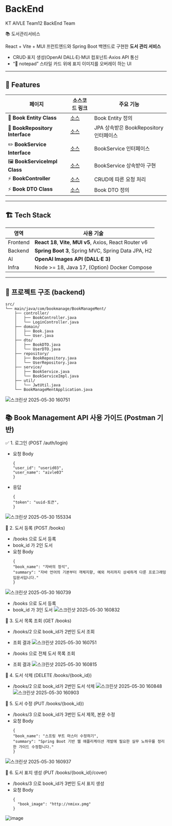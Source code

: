 # BackEnd
KT AIVLE Team12 BackEnd Team

📚 도서관리서비스

React + Vite + MUI 프런트엔드와 Spring Boot 백엔드로 구현한 **도서 관리 서비스**  
- CRUD·표지 생성(OpenAI DALL·E)·MUI 컴포넌트·Axios API 통신  
- “📝 notepad” 스타일 카드 위에 표지 이미지를 오버레이 하는 UI

<!-- ![screenshot](./docs/screenshot-list.png) -->

---

## 🚀 Features
| 페이지 | 소스코드 링크 | 주요 기능 |
|--------|------|-----------|
| 📗 **Book Entity Class** | [소스](https://github.com/AIVLE-MINI-PROJECT-TEAM12/BackEnd/blob/main/BookManageMent/src/main/java/com/bookmanage/BookManageMent/domain/Book.java) | Book Entity 정의 |
| 📘 **BookRepository Interface** | [소스](https://github.com/AIVLE-MINI-PROJECT-TEAM12/BackEnd/blob/main/BookManageMent/src/main/java/com/bookmanage/BookManageMent/repository/BookRepository.java) | JPA 상속받은 BookRepository 인터페이스 |
| ✏️ **BookService Interface** | [소스](https://github.com/AIVLE-MINI-PROJECT-TEAM12/BackEnd/blob/main/BookManageMent/src/main/java/com/bookmanage/BookManageMent/service/BookService.java) | BookService 인터페이스 |
| 🖼 **BookServiceImpl Class** | [소스](https://github.com/AIVLE-MINI-PROJECT-TEAM12/BackEnd/blob/main/BookManageMent/src/main/java/com/bookmanage/BookManageMent/service/BookServiceImpl.java) | BookService 상속받아 구현 |
| ⚡️ **BookController** | [소스](https://github.com/AIVLE-MINI-PROJECT-TEAM12/BackEnd/blob/main/BookManageMent/src/main/java/com/bookmanage/BookManageMent/controller/BookController.java) | CRUD에 따른 요청 처리 |
| ⚡️ **Book DTO Class** | [소스](https://github.com/AIVLE-MINI-PROJECT-TEAM12/BackEnd/blob/main/BookManageMent/src/main/java/com/bookmanage/BookManageMent/dto/BookDTO.java) | Book DTO 정의 |

---

## 🏗 Tech Stack
| 영역 | 사용 기술 |
|------|----------|
| Frontend | **React 18**, **Vite**, **MUI v5**, Axios, React Router v6 |
| Backend | **Spring Boot 3**, Spring MVC, Spring Data JPA, H2 |
| AI | **OpenAI Images API (DALL·E 3)** |
| Infra | Node >= 18, Java 17, (Option) Docker Compose |

---

## 📂 프로젝트 구조 (backend)
```
src/
└── main/java/com/bookmanage/BookManageMent/
    ├── controller/
    │   ├── BookController.java
    │   └── LoginController.java
    ├── domain/
    │   ├── Book.java
    │   └── User.java
    ├── dto/
    │   ├── BookDTO.java
    │   └── UserDTO.java
    ├── repository/
    │   ├── BookRepository.java
    │   └── UserRepository.java
    ├── service/
    │   ├── BookService.java
    │   └── BookServiceImpl.java
    ├── util/
    │   └── JwtUtil.java
    └── BookManageMentApplication.java
```

![스크린샷 2025-05-30 160751](https://github.com/user-attachments/assets/eedd660e-e86d-48b1-b1eb-a369fc136d9a)


## 📚 Book Management API 사용 가이드 (Postman 기반)
✅ 1. 로그인 (POST /auth/login)
- 요청 Body
  ```
  {
  "user_id": "userid03",
  "user_name": "aivle03"
  }
  ```
- 응답
  ```
  {
  "token": "uuid-토큰",
  }
  ```
![스크린샷 2025-05-30 155334](https://github.com/user-attachments/assets/2a2b7534-870a-454f-948c-4e3cf30d6d2a)

📘 2. 도서 등록 (POST /books)
- /books 으로 도서 등록
- book_id 가 2인 도서
- 요청 Body
  ```
  {
  "book_name": "자바의 정석",
  "summary": "자바 언어의 기본부터 객체지향, 예외 처리까지 상세하게 다룬 프로그래밍 입문서입니다."
  }
  ```
![스크린샷 2025-05-30 160739](https://github.com/user-attachments/assets/671aeb92-d75c-4a97-8d56-5f6edbe55930)
- /books 으로 도서 등록
- book_id 가 3인 도서
![스크린샷 2025-05-30 160832](https://github.com/user-attachments/assets/044374c3-8855-47cf-bce2-8e8cd0d056ab)

📘 3. 도서 목록 조회 (GET /books)
- /books/2 으로 book_id가 2번인 도서 조회
- 조회 결과
![스크린샷 2025-05-30 160751](https://github.com/user-attachments/assets/eb00e908-1071-4bc1-b4a5-58a271cdd27c)

- /books 으로 전체 도서 목록 조회
- 조회 결과
![스크린샷 2025-05-30 160815](https://github.com/user-attachments/assets/07f7cb90-487d-4f46-a712-b4ca9c49056a)

📘 4. 도서 삭제 (DELETE /books/{book_id})
- /books/2 으로 book_id가 2번인 도서 삭제
![스크린샷 2025-05-30 160848](https://github.com/user-attachments/assets/73c0c0d9-c088-4541-905e-c75d2e41a6a9)
![스크린샷 2025-05-30 160903](https://github.com/user-attachments/assets/1daca781-f786-44bc-8884-edc664023e08)


📘 5. 도서 수정 (PUT /books/{book_id})
- /books/3 으로 book_id가 3번인 도서 제목, 본문 수정
- 요청 Body
  ```
  {
  "book_name": "스프링 부트 마스터 수정하기",
  "summary": "Spring Boot 기반 웹 애플리케이션 개발에 필요한 실무 노하우를 정리한 가이드 수정합니다."
  }
  ```
![스크린샷 2025-05-30 160937](https://github.com/user-attachments/assets/e760b750-a0eb-4ab7-86d0-6a40b9a92971)


📘 6. 도서 표지 생성 (PUT /books/{book_id}/cover)
- /books/3 으로 book_id가 3번인 도서 표지 생성
- 요청 Body
  ```
  {
    "book_image": "http://nmixx.pmg"
  }
  ```
![image](https://github.com/user-attachments/assets/5c22b622-df83-4599-80f1-5d1a9774b5fa)

